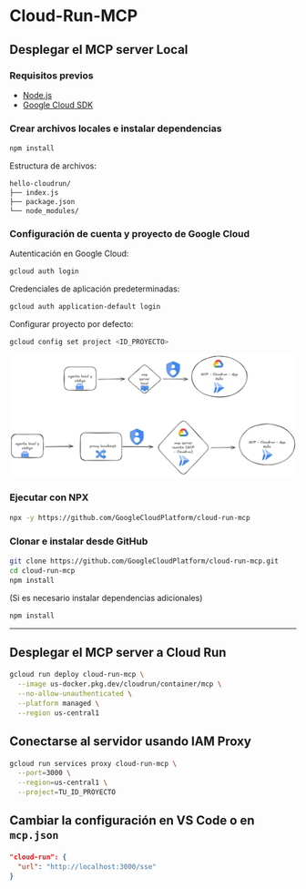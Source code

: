 # Cloud-Run-MCP

## Desplegar el MCP server Local

### Requisitos previos

- [Node.js](https://nodejs.org/en/download)
- [Google Cloud SDK](https://cloud.google.com/sdk/docs/install)

### Crear archivos locales e instalar dependencias

```bash
npm install
```

Estructura de archivos:

```
hello-cloudrun/
├── index.js
├── package.json
└── node_modules/
```

### Configuración de cuenta y proyecto de Google Cloud

Autenticación en Google Cloud:

```bash
gcloud auth login
```

Credenciales de aplicación predeterminadas:

```bash
gcloud auth application-default login
```

Configurar proyecto por defecto:

```bash
gcloud config set project <ID_PROYECTO>
```

![alt text](image-1.png)

### Ejecutar con NPX

```bash
npx -y https://github.com/GoogleCloudPlatform/cloud-run-mcp
```

### Clonar e instalar desde GitHub

```bash
git clone https://github.com/GoogleCloudPlatform/cloud-run-mcp.git
cd cloud-run-mcp
npm install
```

(Si es necesario instalar dependencias adicionales)

```bash
npm install
```

---

## Desplegar el MCP server a Cloud Run

```bash
gcloud run deploy cloud-run-mcp \
  --image us-docker.pkg.dev/cloudrun/container/mcp \
  --no-allow-unauthenticated \
  --platform managed \
  --region us-central1
```

## Conectarse al servidor usando IAM Proxy

```bash
gcloud run services proxy cloud-run-mcp \
  --port=3000 \
  --region=us-central1 \
  --project=TU_ID_PROYECTO
```

## Cambiar la configuración en VS Code o en `mcp.json`

```json
"cloud-run": {
  "url": "http://localhost:3000/sse"
}
